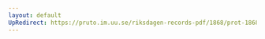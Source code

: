 ```yaml
---
layout: default
UpRedirect: https://pruto.im.uu.se/riksdagen-records-pdf/1868/prot-1868--fk--406/prot-1868--fk--406_002.pdf
---
```

